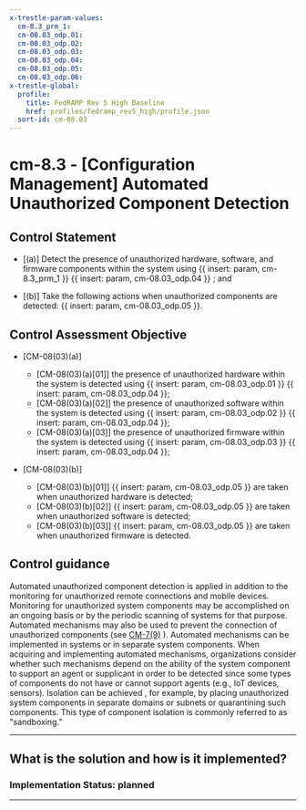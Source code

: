 ```yaml
---
x-trestle-param-values:
  cm-8.3_prm_1:
  cm-08.03_odp.01:
  cm-08.03_odp.02:
  cm-08.03_odp.03:
  cm-08.03_odp.04:
  cm-08.03_odp.05:
  cm-08.03_odp.06:
x-trestle-global:
  profile:
    title: FedRAMP Rev 5 High Baseline
    href: profiles/fedramp_rev5_high/profile.json
  sort-id: cm-08.03
---
```


# cm-8.3 - \[Configuration Management\] Automated Unauthorized Component Detection

## Control Statement

- \[(a)\] Detect the presence of unauthorized hardware, software, and firmware components within the system using {{ insert: param, cm-8.3_prm_1 }} {{ insert: param, cm-08.03_odp.04 }} ; and

- \[(b)\] Take the following actions when unauthorized components are detected: {{ insert: param, cm-08.03_odp.05 }}.

## Control Assessment Objective

- \[CM-08(03)(a)\]

  - \[CM-08(03)(a)[01]\] the presence of unauthorized hardware within the system is detected using {{ insert: param, cm-08.03_odp.01 }} {{ insert: param, cm-08.03_odp.04 }};
  - \[CM-08(03)(a)[02]\] the presence of unauthorized software within the system is detected using {{ insert: param, cm-08.03_odp.02 }} {{ insert: param, cm-08.03_odp.04 }};
  - \[CM-08(03)(a)[03]\] the presence of unauthorized firmware within the system is detected using {{ insert: param, cm-08.03_odp.03 }} {{ insert: param, cm-08.03_odp.04 }};

- \[CM-08(03)(b)\]

  - \[CM-08(03)(b)[01]\] {{ insert: param, cm-08.03_odp.05 }} are taken when unauthorized hardware is detected;
  - \[CM-08(03)(b)[02]\] {{ insert: param, cm-08.03_odp.05 }} are taken when unauthorized software is detected;
  - \[CM-08(03)(b)[03]\] {{ insert: param, cm-08.03_odp.05 }} are taken when unauthorized firmware is detected.

## Control guidance

Automated unauthorized component detection is applied in addition to the monitoring for unauthorized remote connections and mobile devices. Monitoring for unauthorized system components may be accomplished on an ongoing basis or by the periodic scanning of systems for that purpose. Automated mechanisms may also be used to prevent the connection of unauthorized components (see [CM-7(9)](#cm-7.9) ). Automated mechanisms can be implemented in systems or in separate system components. When acquiring and implementing automated mechanisms, organizations consider whether such mechanisms depend on the ability of the system component to support an agent or supplicant in order to be detected since some types of components do not have or cannot support agents (e.g., IoT devices, sensors). Isolation can be achieved , for example, by placing unauthorized system components in separate domains or subnets or quarantining such components. This type of component isolation is commonly referred to as "sandboxing."

______________________________________________________________________

## What is the solution and how is it implemented?

<!-- For implementation status enter one of: implemented, partial, planned, alternative, not-applicable -->

<!-- Note that the list of rules under ### Rules: is read-only and changes will not be captured after assembly to JSON -->
<!-- Add control implementation description here for control: cm-8.3 -->

### Implementation Status: planned

______________________________________________________________________
